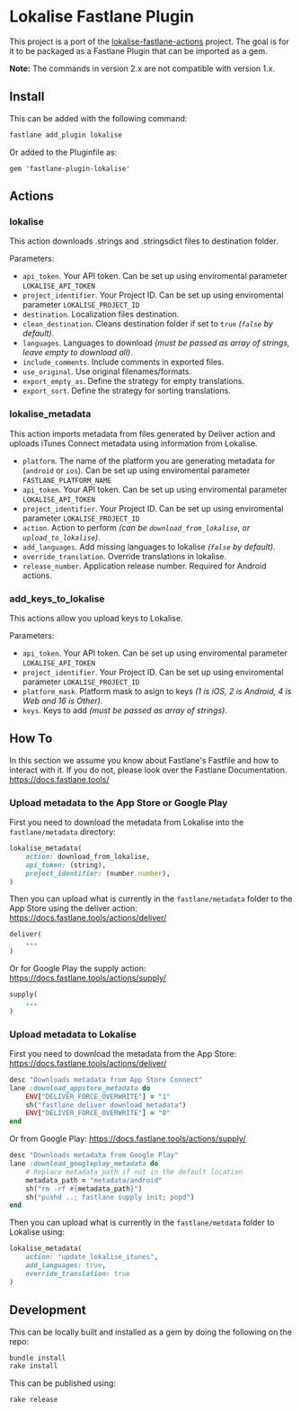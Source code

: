 # Lokalise Fastlane Plugin

This project is a port of the [lokalise-fastlane-actions](https://github.com/lokalise/lokalise-fastlane-actions) project. The goal is for it to be packaged as a Fastlane Plugin that can be imported as a gem.

**Note:** The commands in version 2.x are not compatible with version 1.x.


## Install

This can be added with the following command:
```bash
fastlane add_plugin lokalise
```

Or added to the Pluginfile as:
```
gem 'fastlane-plugin-lokalise'
```


## Actions

### lokalise

This action downloads .strings and .stringsdict files to destination folder.

Parameters:

- `api_token`. Your API token. Can be set up using enviromental parameter `LOKALISE_API_TOKEN`
- `project_identifier`. Your Project ID. Can be set up using enviromental parameter `LOKALISE_PROJECT_ID`
- `destination`. Localization files destination.
- `clean_destination`. Cleans destination folder if set to `true` *(`false` by default)*.
- `languages`. Languages to download *(must be passed as array of strings, leave empty to download all)*.
- `include_comments`. Include comments in exported files.
- `use_original`. Use original filenames/formats.
- `export_empty_as`. Define the strategy for empty translations.
- `export_sort`. Define the strategy for sorting translations.

### lokalise_metadata

This action imports metadata from files generated by Deliver action and uploads iTunes Connect metadata using information from Lokalise.

- `platform`. The name of the platform you are generating metadata for (`android` or `ios`). Can be set up using enviromental parameter `FASTLANE_PLATFORM_NAME`
- `api_token`. Your API token. Can be set up using enviromental parameter `LOKALISE_API_TOKEN`
- `project_identifier`. Your Project ID. Can be set up using enviromental parameter `LOKALISE_PROJECT_ID`
- `action`. Action to perform *(can be `download_from_lokalise`, or `upload_to_lokalise`)*. 
- `add_languages`. Add missing languages to lokalise *(`false` by default)*.
- `override_translation`. Override translations in lokalise.
- `release_number`. Application release number. Required for Android actions.

### add_keys_to_lokalise

This actions allow you upload keys to Lokalise.

Parameters:

- `api_token`. Your API token. Can be set up using enviromental parameter `LOKALISE_API_TOKEN`
- `project_identifier`. Your Project ID. Can be set up using enviromental parameter `LOKALISE_PROJECT_ID`
- `platform_mask`. Platform mask to asign to keys *(1 is iOS, 2 is Android, 4 is Web and 16 is Other)*.
- `keys`. Keys to add *(must be passed as array of strings)*.


## How To

In this section we assume you know about Fastlane's Fastfile and how to interact with it. If you do not, please look over the Fastlane Documentation.
https://docs.fastlane.tools/

### Upload metadata to the App Store or Google Play

First you need to download the metadata from Lokalise into the `fastlane/metadata` directory:
```ruby
lokalise_metadata(
    action: download_from_lokalise,
    api_token: (string),
    project_identifier: (number.number),
)
```

Then you can upload what is currently in the `fastlane/metadata` folder to the App Store using the deliver action:
https://docs.fastlane.tools/actions/deliver/
```ruby
deliver(
    ...
)
```
Or for Google Play the supply action:
https://docs.fastlane.tools/actions/supply/
```ruby
supply(
    ...
)
```

### Upload metadata to Lokalise

First you need to download the metadata from the App Store:
https://docs.fastlane.tools/actions/deliver/
```ruby
desc "Downloads metadata from App Store Connect"
lane :download_appstore_metadata do
    ENV["DELIVER_FORCE_OVERWRITE"] = "1"
    sh("fastlane deliver download_metadata")
    ENV["DELIVER_FORCE_OVERWRITE"] = "0"
end
```

Or from Google Play:
https://docs.fastlane.tools/actions/supply/
```ruby
desc "Downloads metadata from Google Play"
lane :download_googleplay_metadata do
    # Replace metadata_path if not in the default location
    metadata_path = "metadata/android"
    sh("rm -rf #{metadata_path}")
    sh("pushd ..; fastlane supply init; popd")
end
```

Then you can upload what is currently in the `fastlane/metdata` folder to Lokalise using:
```ruby
lokalise_metadata(
    action: "update_lokalise_itunes",
    add_languages: true,
    override_translation: true
)
```

## Development

This can be locally built and installed as a gem by doing the following on the repo:
```bash
bundle install
rake install
```

This can be published using:
```bash
rake release
```
